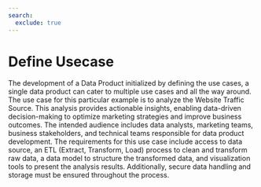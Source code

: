```yaml
---
search:
  exclude: true
---
```



# Define Usecase

The development of a Data Product initialized by defining the use cases, a single data product can cater to multiple use cases and all the way around. The use case for this particular example is to analyze the Website Traffic Source. This analysis provides actionable insights, enabling data-driven decision-making to optimize marketing strategies and improve business outcomes. The intended audience includes data analysts, marketing teams, business stakeholders, and technical teams responsible for data product development. The requirements for this use case include access to data source, an ETL (Extract, Transform, Load) process to clean and transform raw data, a data model to structure the transformed data, and visualization tools to present the analysis results. Additionally, secure data handling and storage must be ensured throughout the process.

